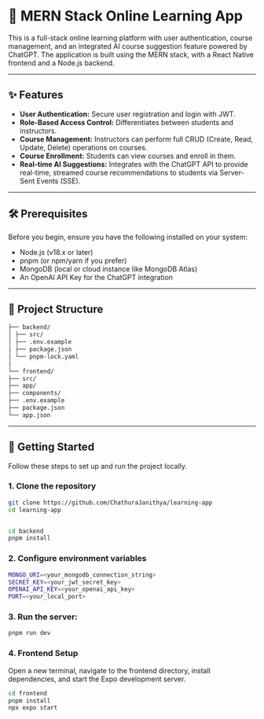 # 🚀 MERN Stack Online Learning App

This is a full-stack online learning platform with user authentication, course management, and an integrated AI course suggestion feature powered by ChatGPT. The application is built using the MERN stack, with a React Native frontend and a Node.js backend.

---

## ✨ Features

- **User Authentication:** Secure user registration and login with JWT.
- **Role-Based Access Control:** Differentiates between students and instructors.
- **Course Management:** Instructors can perform full CRUD (Create, Read, Update, Delete) operations on courses.
- **Course Enrollment:** Students can view courses and enroll in them.
- **Real-time AI Suggestions:** Integrates with the ChatGPT API to provide real-time, streamed course recommendations to students via Server-Sent Events (SSE).

---

## 🛠️ Prerequisites

Before you begin, ensure you have the following installed on your system:

- Node.js (v18.x or later)
- pnpm (or npm/yarn if you prefer)
- MongoDB (local or cloud instance like MongoDB Atlas)
- An OpenAI API Key for the ChatGPT integration

---

## 📂 Project Structure

```bash
├── backend/
│ ├── src/
│ ├── .env.example
│ ├── package.json
│ └── pnpm-lock.yaml
│
└── frontend/
├── src/
├── app/
├── components/
├── .env.example
├── package.json
└── app.json
```

---

## 🏁 Getting Started

Follow these steps to set up and run the project locally.

### 1. Clone the repository

```bash
git clone https://github.com/ChathuraJanithya/learning-app
cd learning-app


cd backend
pnpm install
```

### 2. Configure environment variables

```bash
MONGO_URI=<your_mongodb_connection_string>
SECRET_KEY=<your_jwt_secret_key>
OPENAI_API_KEY=<your_openai_api_key>
PORT=<your_local_port>
```

### 3. Run the server:

```bash
pnpm run dev
```

### 4. Frontend Setup

Open a new terminal, navigate to the frontend directory, install dependencies, and start the Expo development server.

```bash
cd frontend
pnpm install
npx expo start
```
